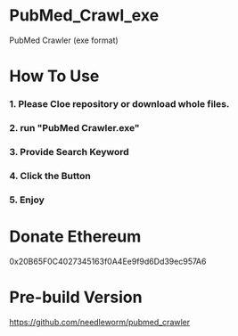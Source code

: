 # PubMed_Crawl_exe
PubMed Crawler (exe format)

# How To Use
### 1. Please Cloe repository or download whole files.

### 2. run "PubMed Crawler.exe"

### 3. Provide Search Keyword

### 4. Click the Button

### 5. Enjoy

# Donate Ethereum
0x20B65F0C4027345163f0A4Ee9f9d6Dd39ec957A6

# Pre-build Version
https://github.com/needleworm/pubmed_crawler